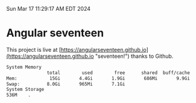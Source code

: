 Sun Mar 17 11:29:17 AM EDT 2024

# Angular seventeen


This project is live at [https://angularseventeen.github.io](https://angularseventeen.github.io "seventeen!") thanks to Github.

```bash
System Memory
               total        used        free      shared  buff/cache   available
Mem:            15Gi       4.4Gi       1.9Gi       686Mi       9.9Gi        10Gi
Swap:          8.0Gi       965Mi       7.1Gi
System Storage
536M	.
```
```bash
